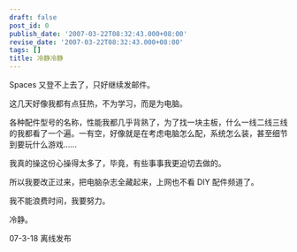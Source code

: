 ```yaml
---
draft: false
post_id: 0
publish_date: '2007-03-22T08:32:43.000+08:00'
revise_date: '2007-03-22T08:32:43.000+08:00'
tags: []
title: 冷静冷静
---
```


Spaces 又登不上去了，只好继续发邮件。

这几天好像我都有点狂热，不为学习，而是为电脑。

各种配件型号的名称，性能我都几乎背熟了，为了找一块主板，什么一线二线三线的我都看了一个遍。一有空，好像就是在考虑电脑怎么配，系统怎么装，甚至细节到要玩什么游戏……

我真的操这份心操得太多了，毕竟，有些事事我更迫切去做的。

所以我要改正过来，把电脑杂志全藏起来，上网也不看 DIY 配件频道了。

我不能浪费时间，我要努力。

冷静。

07-3-18 离线发布
